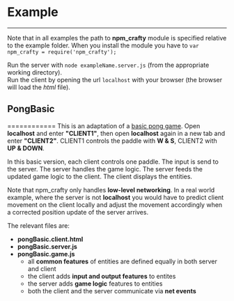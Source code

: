 # Example
---------
Note that in all examples the path to **npm_crafty** module is specified relative to the example folder.
When you install the module you have to `var npm_crafty = require('npm_crafty');`

Run the server with `node exampleName.server.js` (from the appropriate working directory).  
Run the client by opening the url `localhost` with your browser (the browser will load the _html_ file).

## PongBasic
============
This is an adaptation of a [basic pong game](http://craftyjs.com/tutorial/getting-started/how-crafty-works#a_simple_game_of_pong).
Open __localhost__ and enter __"CLIENT1"__, then open __localhost__ again in a new tab and enter __"CLIENT2"__.
CLIENT1 controls the paddle with __W & S__, CLIENT2 with __UP & DOWN__.

In this basic version, each client controls one paddle. The input is send to the server. The server
handles the game logic. The server feeds the updated game logic to the client. The client displays the entities.

Note that npm_crafty only handles **low-level networking**. In a real world example, where the server
is not __localhost__ you would have to predict client movement on the client locally and adjust the movement
accordingly when a corrected position update of the server arrives.

The relevant files are:
* __pongBasic.client.html__
* __pongBasic.server.js__
* __pongBasic.game.js__
  * all __common features__ of entities are defined equally in both server and client
  * the client adds __input and output features__ to entites
  * the server adds __game logic__ features to entities
  * both the client and the server communicate via __net events__
  

